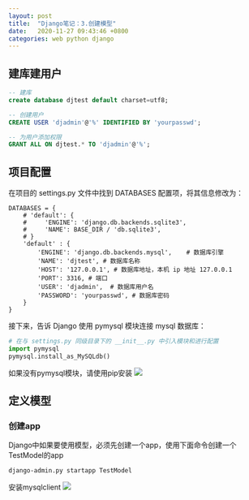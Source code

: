 ```yaml
---
layout: post
title:  "Django笔记：3.创建模型"
date:   2020-11-27 09:43:46 +0800
categories: web python django
---
```


## 建库建用户
```sql
-- 建库
create database djtest default charset=utf8;

-- 创建用户
CREATE USER 'djadmin'@'%' IDENTIFIED BY 'yourpasswd';

-- 为用户添加权限
GRANT ALL ON djtest.* TO 'djadmin'@'%';
```

## 项目配置
在项目的 settings.py 文件中找到 DATABASES 配置项，将其信息修改为：
```
DATABASES = {
    # 'default': {
    #     'ENGINE': 'django.db.backends.sqlite3',
    #     'NAME': BASE_DIR / 'db.sqlite3',
    # }
    'default' : {
        'ENGINE': 'django.db.backends.mysql',    # 数据库引擎
        'NAME': 'djtest', # 数据库名称
        'HOST': '127.0.0.1', # 数据库地址，本机 ip 地址 127.0.0.1
        'PORT': 3316, # 端口
        'USER': 'djadmin',  # 数据库用户名
        'PASSWORD': 'yourpasswd', # 数据库密码
    }
}
```

接下来，告诉 Django 使用 pymysql 模块连接 mysql 数据库：
```python
# 在与 settings.py 同级目录下的 __init__.py 中引入模块和进行配置
import pymysql
pymysql.install_as_MySQLdb()
```

如果没有pymysql模块，请使用pip安装
![](http://yinyang.space/img/20201127_django2_1.png)


## 定义模型
### 创建app
Django中如果要使用模型，必须先创建一个app，使用下面命令创建一个TestModel的app
```bash
django-admin.py startapp TestModel   
```


安装mysqlclient
![](http://yinyang.space/img/20201127_django2_2.png)



